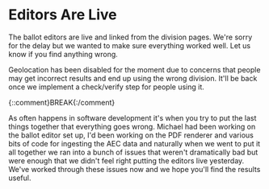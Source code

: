 # Editors Are Live

The ballot editors are live and linked from the division pages. We're sorry
for the delay but we wanted to make sure everything worked well. Let us know
if you find anything wrong.

Geolocation has been disabled for the moment due to concerns that people may
get incorrect results and end up using the wrong division. It'll be back once
we implement a check/verify step for people using it.

{::comment}BREAK{:/comment}

As often happens in software development it's when you try to put the last
things together that everything goes wrong. Michael had been working on the
ballot editor set up, I'd been working on the PDF renderer and various bits
of code for ingesting the AEC data and naturally when we went to put it all
together we ran into a bunch of issues that weren't dramatically bad but were
enough that we didn't feel right putting the editors live yesterday. We've
worked through these issues now and we hope you'll find the results useful.
